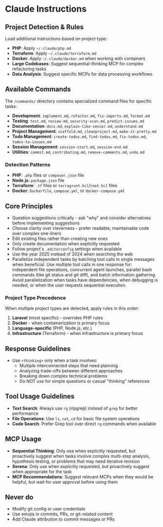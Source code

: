 # Claude Instructions

## Project Detection & Rules

Load additional instructions based on project type:

- **PHP**: Apply `~/.claude/php.md`
- **Terraform**: Apply `~/.claude/terraform.md`
- **Docker**: Apply `~/.claude/docker.md` when working with containers
- **Large Codebases**: Suggest sequential-thinking MCP for complex refactoring tasks
- **Data Analysis**: Suggest specific MCPs for data processing workflows

## Available Commands

The `/commands/` directory contains specialized command files for specific tasks:

- **Development**: `implement.md`, `refactor.md`, `fix-imports.md`, `format.md`
- **Testing**: `test.md`, `review.md`, `security-scan.md`, `predict-issues.md`
- **Documentation**: `docs.md`, `explain-like-senior.md`, `understand.md`
- **Project Management**: `scaffold.md`, `cleanproject.md`, `make-it-pretty.md`
- **Todo Management**: `create-todos.md`, `find-todos.md`, `fix-todos.md`, `todos-to-issues.md`
- **Session Management**: `session-start.md`, `session-end.md`
- **Utilities**: `commit.md`, `contributing.md`, `remove-comments.md`, `undo.md`

### Detection Patterns
- **PHP**: `.php` files or `composer.json` file
- **Node.js**: `package.json` file
- **Terraform**: `.tf` files or `terragrunt.hcl`/`root.hcl` files
- **Docker**: `Dockerfile`, `compose.yml`, or `docker-compose.yml`

## Core Principles
- Question suggestions critically - ask "why" and consider alternatives before implementing suggestions
- Choose clarity over cleverness - prefer readable, maintainable code over complex one-liners
- Edit existing files rather than creating new ones
- Only create documentation when explicitly requested
- Follow project's `.editorconfig` settings when available
- Use the year 2025 instead of 2024 when searching the web
- Parallelize independent tasks by batching tool calls in single messages when beneficial. Use multiple tool calls in one response for: independent file operations, concurrent agent launches, parallel bash commands (like git status and git diff), and batch information gathering. Avoid parallelization when tasks have dependencies, when debugging is needed, or when the user requests sequential execution.

### Project Type Precedence
When multiple project types are detected, apply rules in this order:
1. **Laravel** (most specific) - overrides PHP rules
2. **Docker** - when containerization is primary focus
3. **Language-specific** (PHP, Node.js, etc.)
4. **Infrastructure** (Terraform) - when infrastructure is primary focus

 ## Response Guidelines
- Use `<thinking>` only when a task involves:
  - Multiple interconnected steps that need planning
  - Analyzing trade-offs between different approaches
  - Breaking down complex technical problems
  - Do NOT use for simple questions or casual "thinking" references

## Tool Usage Guidelines
- **Text Search**: Always use `rg` (ripgrep) instead of `grep` for better performance
- **File Operations**: Use `ls`, `cat`, `cd` for basic file system operations
- **Code Search**: Prefer Grep tool over direct `rg` commands when available

## MCP Usage
- **Sequential Thinking**: Only use when explicitly requested, but proactively suggest when tasks involve complex multi-step analysis, hypothesis testing, or problems that may
 need iterative revision
- **Serena**: Only use when explicitly requested, but proactively suggest when appropriate for the task
- **MCP Recommendations**: Suggest relevant MCPs when they would be helpful, but wait for user approval before using them

## Never do
- Modify git config or user credentials
- Use emojis in commits, PRs, or git-related content
- Add Claude attribution to commit messages or PRs
